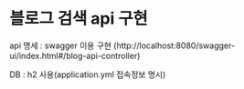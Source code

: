 # 블로그 검색 api 구현

api 명세 : swagger 이용 구현
(http://localhost:8080/swagger-ui/index.html#/blog-api-controller)

DB : h2 사용(application.yml 접속정보 명시)